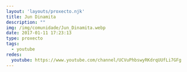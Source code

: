 ```yaml
---
layout: 'layouts/proxecto.njk'
title: Jun Dinamita
description: ""
img: /img/comunidade/Jun_Dinamita.webp
date: 2017-01-11 17:23:13
type: proxecto
tags:
  - youtube
redes:
  youtube: https://www.youtube.com/channel/UCVuPhbswyRKdrqUUfLi7GFg
---
```

